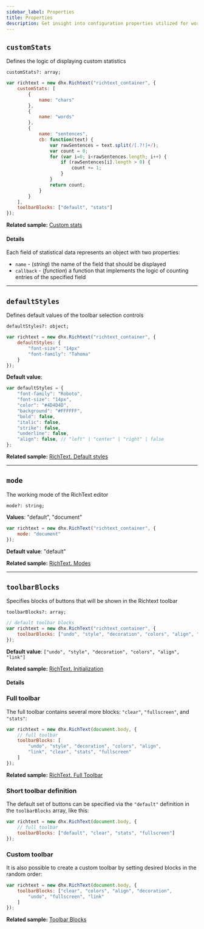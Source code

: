 ```yaml
---
sidebar_label: Properties
title: Properties
description: Get insight into configuration properties utilized for working with text statistics, setting editor mode, and customizing the toolbar in DHTMLX Rich Text Editor.
---
```


## `customStats`

Defines the logic of displaying custom statistics

`customStats?: array;`

~~~jsx
var richtext = new dhx.Richtext("richtext_container", {
    customStats: [
        {
            name: "chars"
        },
        {
            name: "words"
        },
        {
            name: "sentences",
            cb: function(text) {
                var rawSentences = text.split(/[.?!]+/);
                var count = 0;
                for (var i=0; i<rawSentences.length; i++) {
                    if (rawSentences[i].length > 0) {
                        count += 1;
                    }
                }
                return count;
            }
        }
    ],
    toolbarBlocks: ["default", "stats"]
});
~~~

**Related sample:** [Custom stats](https://snippet.dhtmlx.com/u1734epz)

#### Details

Each field of statistical data represents an object with two properties:

- `name` - (*string*) the name of the field that should be displayed
- `callback` - (*function*) a function that implements the logic of counting entries of the specified field

____

## `defaultStyles`

Defines default values of the toolbar selection controls

`defaultStyles?: object;`

~~~jsx {2-5}
var richtext = new dhx.Richtext("richtext_container", {
    defaultStyles: {
        "font-size": "14px"
        "font-family": "Tahoma"
    }
});
~~~

**Default value**:

~~~jsx
var defaultStyles = {
    "font-family": "Roboto",
    "font-size": "14px",
    "color": "#4D4D4D",
    "background": "#FFFFFF",
    "bold": false,
    "italic": false,
    "strike": false,
    "underline": false,
    "align": false, // "left" | "center" | "right" | false
};
~~~

**Related sample:** [RichText. Default styles](https://snippet.dhtmlx.com/pqqq1e5d)
____

## `mode`

The working mode of the RichText editor

`mode?: string;`

**Values**: "default", "document"

~~~jsx
var richtext = new dhx.RichText("richtext_container", { 
    mode: "document"
});
~~~

**Default value**: "default"

**Related sample:** [RichText. Modes](https://snippet.dhtmlx.com/pdh5buvg)

____

## `toolbarBlocks`

Specifies blocks of buttons that will be shown in the Richtext toolbar

`toolbarBlocks?: array;`

~~~jsx
// default toolbar blocks
var richtext = new dhx.RichText("richtext_container", { 
    toolbarBlocks: ["undo", "style", "decoration", "colors", "align", "link"]
});
~~~

**Default value**: `["undo", "style", "decoration", "colors", "align", "link"]`

**Related sample:** [RichText. Initialization](https://snippet.dhtmlx.com/32jtemtm)

#### Details

### Full toolbar

The full toolbar contains several more blocks: `"clear"`, `"fullscreen"`, and `"stats"`:

~~~jsx
var richtext = new dhx.RichText(document.body, {
    // full toolbar
    toolbarBlocks: [
        "undo", "style", "decoration", "colors", "align", 
        "link", "clear", "stats", "fullscreen"
    ]
});
~~~

**Related sample:** [RichText. Full Toolbar](https://snippet.dhtmlx.com/5yga5ce1)

### Short toolbar definition

The default set of buttons can be specified via the `"default"` definition in the `toolbarBlocks` array, like this:

~~~jsx
var richtext = new dhx.RichText(document.body, {
    // full toolbar
    toolbarBlocks: ["default", "clear", "stats", "fullscreen"]
});
~~~

### Custom toolbar

It is also possible to create a custom toolbar by setting desired blocks in the random order:

~~~jsx
var richtext = new dhx.RichText(document.body, {
    toolbarBlocks: ["clear", "colors", "align", "decoration", 
        "undo", "fullscreen", "link"
    ]
});
~~~

**Related sample:** [Toolbar Blocks](https://snippet.dhtmlx.com/yp7en22d)
